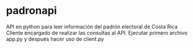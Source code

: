 # padronapi
API en python para leer información del padrón electoral de Costa Rica
Cliente encargado de realizar las consultas al API.
Ejecutar primero archivo app.py y después hacer uso de client.py
